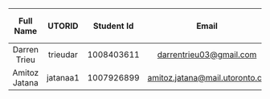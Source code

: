 | Full Name | UTORID | Student Id | Email | Best Way to Contact | Slack Username |
| :--------------: | :--------------: | :--------------: | :--------------: | :--------------: | :--------------: |
| Darren Trieu | trieudar | 1008403611 | darrentrieu03@gmail.com | Email | Darren Trieu |
| Amitoz Jatana | jatanaa1 | 1007926899 | amitoz.jatana@mail.utoronto.ca | Email | Amitoz Jatana |
